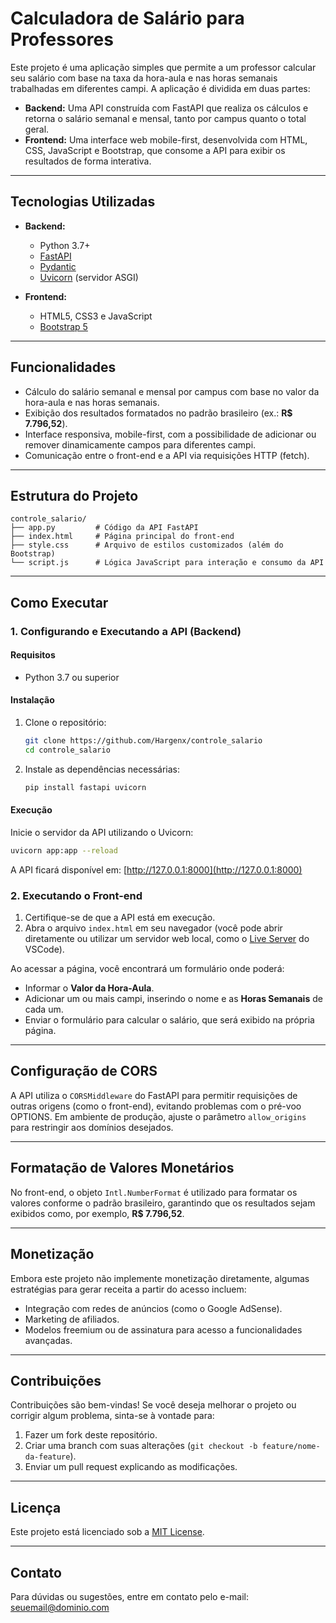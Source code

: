 # Calculadora de Salário para Professores

Este projeto é uma aplicação simples que permite a um professor calcular seu salário com base na taxa da hora-aula e nas horas semanais trabalhadas em diferentes campi. A aplicação é dividida em duas partes:

- **Backend:** Uma API construída com FastAPI que realiza os cálculos e retorna o salário semanal e mensal, tanto por campus quanto o total geral.
- **Frontend:** Uma interface web mobile-first, desenvolvida com HTML, CSS, JavaScript e Bootstrap, que consome a API para exibir os resultados de forma interativa.

---

## Tecnologias Utilizadas

- **Backend:**
  - Python 3.7+  
  - [FastAPI](https://fastapi.tiangolo.com/)  
  - [Pydantic](https://pydantic-docs.helpmanual.io/)
  - [Uvicorn](https://www.uvicorn.org/) (servidor ASGI)

- **Frontend:**
  - HTML5, CSS3 e JavaScript
  - [Bootstrap 5](https://getbootstrap.com/)

---

## Funcionalidades

- Cálculo do salário semanal e mensal por campus com base no valor da hora-aula e nas horas semanais.
- Exibição dos resultados formatados no padrão brasileiro (ex.: **R$ 7.796,52**).
- Interface responsiva, mobile-first, com a possibilidade de adicionar ou remover dinamicamente campos para diferentes campi.
- Comunicação entre o front-end e a API via requisições HTTP (fetch).

---

## Estrutura do Projeto

```plaintext
controle_salario/
├── app.py         # Código da API FastAPI
├── index.html     # Página principal do front-end
├── style.css      # Arquivo de estilos customizados (além do Bootstrap)
└── script.js      # Lógica JavaScript para interação e consumo da API
```

---

## Como Executar

### 1. Configurando e Executando a API (Backend)

#### Requisitos

- Python 3.7 ou superior

#### Instalação

1. Clone o repositório:

   ```bash
   git clone https://github.com/Hargenx/controle_salario
   cd controle_salario
   ```

2. Instale as dependências necessárias:

   ```bash
   pip install fastapi uvicorn
   ```

#### Execução

Inicie o servidor da API utilizando o Uvicorn:

```bash
uvicorn app:app --reload
```

A API ficará disponível em: [http://127.0.0.1:8000](http://127.0.0.1:8000)

### 2. Executando o Front-end

1. Certifique-se de que a API está em execução.
2. Abra o arquivo `index.html` em seu navegador (você pode abrir diretamente ou utilizar um servidor web local, como o [Live Server](https://marketplace.visualstudio.com/items?itemName=ritwickdey.LiveServer) do VSCode).

Ao acessar a página, você encontrará um formulário onde poderá:

- Informar o **Valor da Hora-Aula**.
- Adicionar um ou mais campi, inserindo o nome e as **Horas Semanais** de cada um.
- Enviar o formulário para calcular o salário, que será exibido na própria página.

---

## Configuração de CORS

A API utiliza o `CORSMiddleware` do FastAPI para permitir requisições de outras origens (como o front-end), evitando problemas com o pré-voo OPTIONS. Em ambiente de produção, ajuste o parâmetro `allow_origins` para restringir aos domínios desejados.

---

## Formatação de Valores Monetários

No front-end, o objeto `Intl.NumberFormat` é utilizado para formatar os valores conforme o padrão brasileiro, garantindo que os resultados sejam exibidos como, por exemplo, **R$ 7.796,52**.

---

## Monetização

Embora este projeto não implemente monetização diretamente, algumas estratégias para gerar receita a partir do acesso incluem:

- Integração com redes de anúncios (como o Google AdSense).
- Marketing de afiliados.
- Modelos freemium ou de assinatura para acesso a funcionalidades avançadas.

---

## Contribuições

Contribuições são bem-vindas! Se você deseja melhorar o projeto ou corrigir algum problema, sinta-se à vontade para:

1. Fazer um fork deste repositório.
2. Criar uma branch com suas alterações (`git checkout -b feature/nome-da-feature`).
3. Enviar um pull request explicando as modificações.

---

## Licença

Este projeto está licenciado sob a [MIT License](LICENSE).

---

## Contato

Para dúvidas ou sugestões, entre em contato pelo e-mail: [seuemail@dominio.com](mailto:seuemail@dominio.com)
